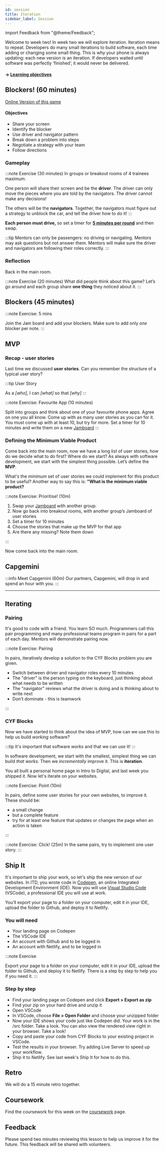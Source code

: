 ```yaml
---
id: session
title: Iteration
sidebar_label: Session
---
```


import Feedback from "@theme/Feedback";

Welcome to week two! In week two we will explore iteration. Iteration means to repeat. Developers do many small iterations to build software, each time adding or changing some small thing. This is why your phone is always updating: each new version is an iteration. If developers waited until software was perfectly ‘finished’, it would never be delivered.

#### &rarr; [Learning objectives](./learning-objectives.md)

## Blockers! (60 minutes)

[Online Version of this game](https://www.dr-mikes-math-games-for-kids.com/online-traffic-jam-game.html)

#### **Objectives**

- Share your screen
- Identify the blocker
- Use driver and navigator pattern
- Break down a problem into steps
- Negotiate a strategy with your team
- Follow directions

### Gameplay

:::note Exercise (30 minutes)
In groups or breakout rooms of 4 trainees maximum.

One person will share their screen and be the **driver**. The driver can only move the pieces where you are told by the navigators. The driver cannot make any decisions!

The others will be the **navigators**. Together, the navigators must figure out a strategy to unblock the car, and tell the driver how to do it!
:::

**Each person must drive,** so set a timer for [**5 minutes per round**](https://www.google.com/search?q=set+a+timer+for+5+minutes) and then swap.

:::tip
Mentors can only be passengers: no driving or navigating. Mentors may ask questions but not answer them. Mentors will make sure the driver and navigators are following their roles correctly.
:::

### Reflection

Back in the main room.

:::note Exercise (20 minutes)
What did people think about this game? Let’s go around and each group share **one thing** they noticed about it.
:::

## Blockers (45 minutes)

:::note Exercise: 5 mins

Join the Jam board and add your blockers. Make sure to add only _one_ blocker per note.
:::

## MVP

### Recap - user stories

Last time we discussed **user stories**. Can you remember the structure of a typical user story?

:::tip User Story

As a _[who]_, I can _[what]_ so that _[why]_
:::

:::note Exercise: Favourite App (10 minutes)

Split into groups and think about one of your favourite phone apps. Agree on one you all know. Come up with as many user stories as you can for it. You must come up with at least 10, but try for more. Set a timer for 10 minutes and write them on a new [Jamboard](https://jamboard.google.com/)
:::

### Defining the Minimum Viable Product

Come back into the main room, now we have a long list of user stories, how do we decide what to do first? Where do we start? As always with software development, we start with the simplest thing possible. Let’s define the **MVP**.

What's the _minimum_ set of user stories we could implement for this product to be useful? Another way to say this is: **"What is the minimum viable product?**

:::note Exercise: Prioritise! (10m)

1. Swap your [Jamboard](https://jamboard.google.com/) with another group.
2. Now go back into breakout rooms, with another group’s Jamboard of user stories
3. Set a timer for 10 minutes
4. Choose the stories that make up the MVP for that app
5. Are there any missing? Note them down

:::

Now come back into the main room.

## Capgemini

:::info Meet Capgemini (60m)
Our partners, Capgemini, will drop in and spend an hour with you.
:::

---

## Iterating

### Pairing

It's good to code with a friend. You learn SO much. Programmers call this pair programming and many professional teams program in pairs for a part of each day. Mentors will demonstrate pairing now.

:::note Exercise: Pairing

In pairs, iteratively develop a solution to the CYF Blocks problem you are given.

- Switch between driver and navigator roles every 10 minutes
- The "driver" is the person typing on the keyboard, just thinking about what needs to be written
- The "navigator" reviews what the driver is doing and is thinking about to write next
- Don't dominate - this is teamwork

:::

### CYF Blocks

Now we have started to think about the idea of MVP, how can we use this to help us build _working_ software?

:::tip
It's important that software _works_ and that we can _use_ it!
:::

In software development, we start with the smallest, simplest thing we can build _that works_. Then we _incrementally_ improve it. This is **iteration**.

You all built a personal home page in Intro to Digital, and last week you shipped it. Now let's iterate on your websites.

:::note Exercise: Point (10m)

In pairs, define some user stories for your own websites, to improve it. These should be:

- a small change
- but a complete feature
- try for at least one feature that updates or changes the page when an action is taken

:::

:::note Exercise: Click! (25m)
In the same pairs, try to implement one user story.
:::

## Ship It

It's important to ship your work, so let's ship the new version of our websites. In ITD, you wrote code in [Codepen](https://codepen.io/), an online Integrated Development Environment (IDE). Now you will use [Visual Studio Code](https://code.visualstudio.com/) (VSCode), a professional IDE you will use at work.

You’ll export your page to a folder on your computer, edit it in your IDE, upload the folder to Github, and deploy it to Netlify.

### You will need

- Your landing page on Codepen
- The VSCode IDE
- An account with Github and to be logged in
- An account with Netlify, and to be logged in

:::note Exercise

Export your page to a folder on your computer, edit it in your IDE, upload the folder to Github, and deploy it to Netlify. There is a step by step to help you if you need it.
:::

### Step by step

- Find your landing page on Codepen and click **Export > Export as zip**
- Find your zip on your hard drive and unzip it
- Open VSCode
- In VSCode, choose **File > Open Folder** and choose your unzipped folder
- Now your IDE shows your code just like Codepen did. Your work is in the /src folder. Take a look. You can also view the rendered view right in your browser. Take a look!
- Copy and paste your code from CYF Blocks to your existing project in VSCode.
- Test the results in your browser. Try adding Live Server to speed up your workflow.
- Ship it to Netlify. See last week's Ship It for how to do this.

## Retro

We will do a 15 minute retro together.

## Coursework

Find the coursework for this week on the [coursework](./coursework) page.

## Feedback

Please spend two minutes reviewing this lesson to help us improve it for the future. This feedback will be shared with volunteers.

<Feedback module="Fundamentals" week="Week 2" />
